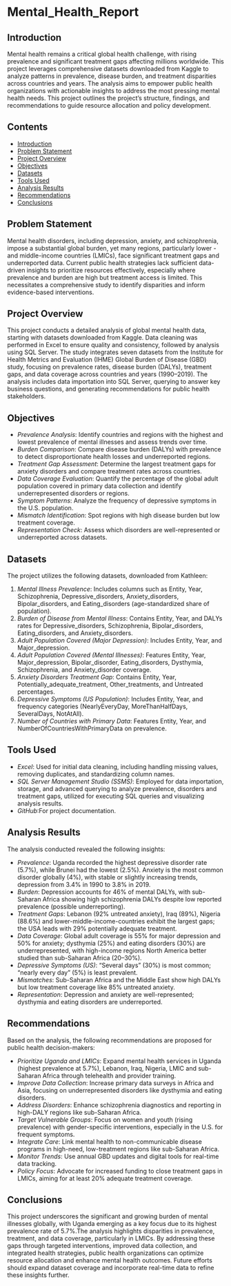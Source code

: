 # Mental_Health_Report

## Introduction
Mental health remains a critical global health challenge, with rising prevalence and significant treatment gaps affecting millions worldwide. This project leverages comprehensive datasets downloaded from Kaggle to analyze patterns in prevalence, disease burden, and treatment disparities across countries and years. The analysis aims to empower public health organizations with actionable insights to address the most pressing mental health needs. This project outlines the project’s structure, findings, and recommendations to guide resource allocation and policy development.

## Contents
- [Introduction](#introduction)
- [Problem Statement](#problem-statement)
- [Project Overview](#project-overview)
- [Objectives](#objectives)
- [Datasets](#datasets)
- [Tools Used](#tools-used)
- [Analysis Results](#analysis-results)
- [Recommendations](#recommendations)
- [Conclusions](#conclusions)

## Problem Statement
Mental health disorders, including depression, anxiety, and schizophrenia, impose a substantial global burden, yet many regions, particularly lower -and middle-income countries (LMICs), face significant treatment gaps and underreported data. Current public health strategies lack sufficient data-driven insights to prioritize resources effectively, especially where prevalence and burden are high but treatment access is limited. This necessitates a comprehensive study to identify disparities and inform evidence-based interventions.

## Project Overview
This project conducts a detailed analysis of global mental health data, starting with datasets downloaded from Kaggle. Data cleaning was performed in Excel to ensure quality and consistency, followed by analysis using SQL Server. The study integrates seven datasets from the Institute for Health Metrics and Evaluation (IHME) Global Burden of Disease (GBD) study, focusing on prevalence rates, disease burden (DALYs), treatment gaps, and data coverage across countries and years (1990–2019). The analysis includes data importation into SQL Server, querying to answer key business questions, and generating recommendations for public health stakeholders.

## Objectives
- *Prevalence Analysis*: Identify countries and regions with the highest and lowest prevalence of mental illnesses and assess trends over time.
- *Burden Comparison*: Compare disease burden (DALYs) with prevalence to detect disproportionate health losses and underreported regions.
- *Treatment Gap Assessment*: Determine the largest treatment gaps for anxiety disorders and compare treatment rates across countries.
- *Data Coverage Evaluation*: Quantify the percentage of the global adult population covered in primary data collection and identify underrepresented disorders or regions.
- *Symptom Patterns*: Analyze the frequency of depressive symptoms in the U.S. population.
- *Mismatch Identification*: Spot regions with high disease burden but low treatment coverage.
- *Representation Check*: Assess which disorders are well-represented or underreported across datasets.

## Datasets
The project utilizes the following datasets, downloaded from Kathleen:
1. *Mental Illness Prevalence*: Includes columns such as Entity, Year, Schizophrenia, Depressive_disorders, Anxiety_disorders, Bipolar_disorders, and Eating_disorders (age-standardized share of population).
2. *Burden of Disease from Mental Illness*: Contains Entity, Year, and DALYs rates for Depressive_disorders, Schizophrenia, Bipolar_disorders, Eating_disorders, and Anxiety_disorders.
3. *Adult Population Covered (Major Depression)*: Includes Entity, Year, and Major_depression. 
4. *Adult Population Covered (Mental Illnesses)*: Features Entity, Year, Major_depression, Bipolar_disorder, Eating_disorders, Dysthymia, Schizophrenia, and Anxiety_disorder coverage.
5. *Anxiety Disorders Treatment Gap*: Contains Entity, Year, Potentially_adequate_treatment, Other_treatments, and Untreated percentages.
6. *Depressive Symptoms (US Population)*: Includes Entity, Year, and frequency categories (NearlyEveryDay, MoreThanHalfDays, SeveralDays, NotAtAll).
7. *Number of Countries with Primary Data*: Features Entity, Year, and NumberOfCountriesWithPrimaryData on prevalence.

## Tools Used
- *Excel*: Used for initial data cleaning, including handling missing values, removing duplicates, and standardizing column names.
- *SQL Server Management Studio (SSMS)*: Employed for data importation, storage, and advanced querying to analyze prevalence, disorders and treatment gaps, utilized for executing SQL queries and visualizing analysis results.
- *GitHub*:For project documentation.

## Analysis Results
The analysis conducted revealed the following insights:
- *Prevalence*: Uganda recorded the highest depressive disorder rate (5.7%), while Brunei had the lowest (2.5%). Anxiety is the most common disorder globally (4%), with stable or slightly increasing trends, depression from 3.4% in 1990 to 3.8% in 2019.
- *Burden*: Depression accounts for 46% of mental DALYs, with sub-Saharan Africa showing high schizophrenia DALYs despite low reported prevalence (possible underreporting).
- *Treatment Gaps*: Lebanon (92% untreated anxiety), Iraq (89%), Nigeria (88.6%) and lower-middle-income-countries exhibit the largest gaps; the USA leads with 29% potentially adequate treatment.
- *Data Coverage*: Global adult coverage is 55% for major depression and 50% for anxiety; dysthymia (25%) and eating disorders (30%) are underrepresented, with high-income regions North America better studied than sub-Saharan Africa (20–30%).
- *Depressive Symptoms (US)*: “Several days” (30%) is most common; “nearly every day” (5%) is least prevalent.
- *Mismatches*: Sub-Saharan Africa and the Middle East show high DALYs but low treatment coverage like 85% untreated anxiety.
- *Representation*: Depression and anxiety are well-represented; dysthymia and eating disorders are underreported.

## Recommendations
Based on the analysis, the following recommendations are proposed for public health decision-makers:
- *Prioritize Uganda and LMICs*: Expand mental health services in Uganda (highest prevalence at 5.7%), Lebanon, Iraq, Nigeria, LMIC and sub-Saharan Africa through telehealth and provider training.
- *Improve Data Collection*: Increase primary data surveys in Africa and Asia, focusing on underrepresented disorders like dysthymia and eating disorders.
- *Address Disorders*: Enhance schizophrenia diagnostics and reporting in high-DALY regions like sub-Saharan Africa.
- *Target Vulnerable Groups*: Focus on women and youth (rising prevalence) with gender-specific interventions, especially in the U.S. for frequent symptoms.
- *Integrate Care*: Link mental health to non-communicable disease programs in high-need, low-treatment regions like sub-Saharan Africa.
- *Monitor Trends*: Use annual GBD updates and digital tools for real-time data tracking.
- *Policy Focus*: Advocate for increased funding to close treatment gaps in LMICs, aiming for at least 20% adequate treatment coverage.

## Conclusions
This project underscores the significant and growing burden of mental illnesses globally, with Uganda emerging as a key focus due to its highest prevalence rate of 5.7%.The analysis highlights disparities in prevalence, treatment, and data coverage, particularly in LMICs. By addressing these gaps through targeted interventions, improved data collection, and integrated health strategies, public health organizations can optimize resource allocation and enhance mental health outcomes. Future efforts should expand dataset coverage and incorporate real-time data to refine these insights further.
